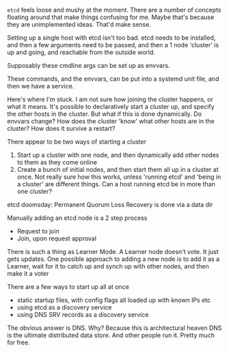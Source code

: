 `etcd` feels loose and mushy at the moment. There are a number of concepts floating around that make things confusing for me. Maybe that's because they are unimplemented ideas. That'd make sense.

Setting up a single host with etcd isn't too bad. etcd needs to be installed, and then a few arguments need to be passed, and then a 1 node 'cluster' is up and going, and reachable from the outside world.

Supposably these cmdline args can be set up as envvars.

These commands, and the envvars, can be put into a systemd unit file, and then we have a service.

Here's where I'm stuck. I am not sure how joining the cluster happens, or what it means. It's possible to declaratively start a cluster up, and specify the other hosts in the cluster. But what if this is done dynamically. Do envvars change? How does the cluster 'know' what other hosts are in the cluster? How does it survive a restart?

There appear to be two ways of starting a cluster
1. Start up a cluster with one node, and then dynamically add other nodes to them as they come online
1. Create a bunch of initial nodes, and then start them all up in a cluster at once. Not really sure how this works, unless 'running etcd' and 'being in a cluster' are different things. Can a host running etcd be in more than one cluster?

etcd doomsday: Permanent Quorum Loss
Recovery is done via a data dir

Manually adding an etcd node is a 2 step process
- Request to join
- Join, upon request approval

There is such a thing as Learner Mode. A Learner node doesn't vote. It just gets updates.
One possible approach to adding a new node is to add it as a Learner, wait for it to catch up and synch up with other nodes, and then make it a voter

There are a few ways to start up all at once

- static startup files, with config flags all loaded up with known IPs etc
- using etcd as a discovery service
- using DNS SRV records as a discovery service

The obvious answer is DNS.
Why?
Because this is architectural heaven
DNS is the ultimate distributed data store. And other people run it. Pretty much for free.